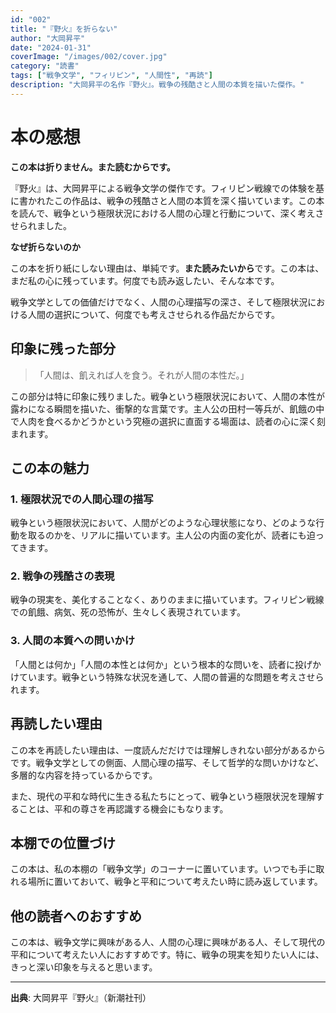 ```yaml
---
id: "002"
title: "『野火』を折らない"
author: "大岡昇平"
date: "2024-01-31"
coverImage: "/images/002/cover.jpg"
category: "読書"
tags: ["戦争文学", "フィリピン", "人間性", "再読"]
description: "大岡昇平の名作『野火』。戦争の残酷さと人間の本質を描いた傑作。"
---
```


# 本の感想

**この本は折りません。また読むからです。**

『野火』は、大岡昇平による戦争文学の傑作です。フィリピン戦線での体験を基に書かれたこの作品は、戦争の残酷さと人間の本質を深く描いています。この本を読んで、戦争という極限状況における人間の心理と行動について、深く考えさせられました。

**なぜ折らないのか**

この本を折り紙にしない理由は、単純です。**また読みたいから**です。この本は、まだ私の心に残っています。何度でも読み返したい、そんな本です。

戦争文学としての価値だけでなく、人間の心理描写の深さ、そして極限状況における人間の選択について、何度でも考えさせられる作品だからです。

## 印象に残った部分

> 「人間は、飢えれば人を食う。それが人間の本性だ。」

この部分は特に印象に残りました。戦争という極限状況において、人間の本性が露わになる瞬間を描いた、衝撃的な言葉です。主人公の田村一等兵が、飢餓の中で人肉を食べるかどうかという究極の選択に直面する場面は、読者の心に深く刻まれます。

## この本の魅力

### 1. 極限状況での人間心理の描写
戦争という極限状況において、人間がどのような心理状態になり、どのような行動を取るのかを、リアルに描いています。主人公の内面の変化が、読者にも迫ってきます。

### 2. 戦争の残酷さの表現
戦争の現実を、美化することなく、ありのままに描いています。フィリピン戦線での飢餓、病気、死の恐怖が、生々しく表現されています。

### 3. 人間の本質への問いかけ
「人間とは何か」「人間の本性とは何か」という根本的な問いを、読者に投げかけています。戦争という特殊な状況を通して、人間の普遍的な問題を考えさせられます。

## 再読したい理由

この本を再読したい理由は、一度読んだだけでは理解しきれない部分があるからです。戦争文学としての側面、人間心理の描写、そして哲学的な問いかけなど、多層的な内容を持っているからです。

また、現代の平和な時代に生きる私たちにとって、戦争という極限状況を理解することは、平和の尊さを再認識する機会にもなります。

## 本棚での位置づけ

この本は、私の本棚の「戦争文学」のコーナーに置いています。いつでも手に取れる場所に置いておいて、戦争と平和について考えたい時に読み返しています。

## 他の読者へのおすすめ

この本は、戦争文学に興味がある人、人間の心理に興味がある人、そして現代の平和について考えたい人におすすめです。特に、戦争の現実を知りたい人には、きっと深い印象を与えると思います。

---

**出典**: 大岡昇平『野火』（新潮社刊）
